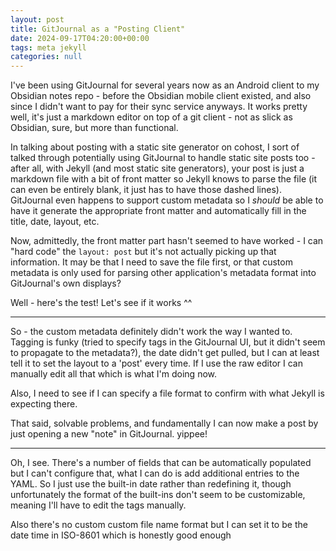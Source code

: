 ```yaml
---
layout: post
title: GitJournal as a "Posting Client"
date: 2024-09-17T04:20:00+00:00
tags: meta jekyll
categories: null
---
```


I've been using GitJournal for several years now as an Android client to my Obsidian notes repo - before the Obsidian mobile client existed, and also since I didn't want to pay for their sync service anyways. It works pretty well, it's just a markdown editor on top of a git client - not as slick as Obsidian, sure, but more than functional.

In talking about posting with a static site generator on cohost, I sort of talked through potentially using GitJournal to handle static site posts too - after all, with Jekyll (and most static site generators), your post is just a markdown file with a bit of front matter so Jekyll knows to parse the file (it can even be entirely blank, it just has to have those dashed lines). GitJournal even happens to support custom metadata so I *should* be able to have it generate the appropriate front matter and automatically fill in the title, date, layout, etc.

Now, admittedly, the front matter part hasn't seemed to have worked - I can "hard code" the `layout: post` but it's not actually picking up that information. It may be that I need to save the file first, or that custom metadata is only used for parsing other application's metadata format into GitJournal's own displays?

Well - here's the test! Let's see if it works ^^

---

So - the custom metadata definitely didn't work the way I wanted to. Tagging is funky (tried to specify tags in the GitJournal UI, but it didn't seem to propagate to the metadata?), the date didn't get pulled, but I can at least tell it to set the layout to a 'post' every time. If I use the raw editor I can manually edit all that which is what I'm doing now.

Also, I need to see if I can specify a file format to confirm with what Jekyll is expecting there.

That said, solvable problems, and fundamentally I can now make a post by just opening a new "note" in GitJournal. yippee!

---

Oh, I see. There's a number of fields that can be automatically populated but I can't configure that, what I can do is add additional entries to the YAML. So I just use the built-in date rather than redefining it, though unfortunately the format of the built-ins don't seem to be customizable, meaning I'll have to edit the tags manually.

Also there's no custom custom file name format but I can set it to be the date time in ISO-8601 which is honestly good enough
